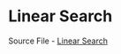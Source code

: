 # Linear Search

Source File - [Linear Search](https://github.com/NaingAungLuu/GitBookTest/tree/80e7782ab97c19969cf946a0dd7f562ff715e8bb/src/LinearSearch.java)

